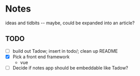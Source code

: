# Notes
 ideas and tidbits -- maybe, could be expanded into an article?
## TODO 
* [ ] build out Tadow; insert in todo/; clean up README 
* [x] Pick a front end framework
    * vue
* [ ] Decide if notes app should be embeddable like Tadow?